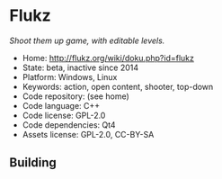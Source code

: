 # Flukz

_Shoot them up game, with editable levels._

- Home: http://flukz.org/wiki/doku.php?id=flukz
- State: beta, inactive since 2014
- Platform: Windows, Linux
- Keywords: action, open content, shooter, top-down
- Code repository: (see home)
- Code language: C++
- Code license: GPL-2.0
- Code dependencies: Qt4
- Assets license: GPL-2.0, CC-BY-SA

## Building
